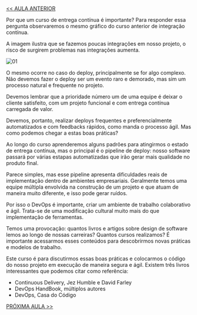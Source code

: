 [<< AULA ANTERIOR](https://github.com/pvreboucas/entrega-continua-cd/blob/aula-01/aulas/1-Introdu%C3%A7%C3%A3o.md)

Por que um curso de entrega contínua é importante? Para responder essa pergunta observaremos o mesmo gráfico do curso anterior de integração contínua.

A imagem ilustra que se fazemos poucas integrações em nosso projeto, o risco de surgirem problemas nas integrações aumenta. 

![01](https://github.com/pvreboucas/entrega-continua-cd/blob/aula-01/aulas/imagens/3-1-grafico.png)

O mesmo ocorre no caso do deploy, principalmente se for algo complexo. Não devemos fazer o deploy ser um evento raro e demorado, mas sim um processo natural e frequente no projeto.

Devemos lembrar que a prioridade número um de uma equipe é deixar o cliente satisfeito, com um projeto funcional e com entrega contínua carregada de valor.

Devemos, portanto, realizar deploys frequentes e preferencialmente automatizados e com feedbacks rápidos, como manda o processo ágil. Mas como podemos chegar a estas boas práticas?

Ao longo do curso aprenderemos alguns padrões para atingirmos o estado de entrega contínua, mas o principal é o pipeline de deploy: nosso software passará por várias estapas automatizadas que irão gerar mais qualidade no produto final.

Parece simples, mas esse pipeline apresenta dificuldades reais de implementação dentro de ambientes empresariais. Geralmente temos uma equipe múltipla envolvida na construção de um projeto e que atuam de maneira muito diferente, e isso pode gerar ruídos.

Por isso o DevOps é importante, criar um ambiente de trabalho colaborativo e ágil. Trata-se de uma modificação cultural muito mais do que implementação de ferramentas.

Temos uma provocação: quantos livros e artigos sobre design de software lemos ao longo de nossas carreiras? Quantos cursos realizamos? É importante acessarmos esses conteúdos para descobrirmos novas práticas e modelos de trabalho.

Este curso é para discutirmos essas boas práticas e colocarmos o código do nosso projeto em execução de maneira segura e ágil. Existem três livros interessantes que podemos citar como referência:

* Continuous Delivery, Jez Humble e David Farley
* DevOps HandBook, múltiplos autores
* DevOps, Casa do Código


[PRÓXIMA AULA >>](https://github.com/pvreboucas/entrega-continua-cd/blob/aula-01/aulas/5-Release%20Antipatterns.md)
